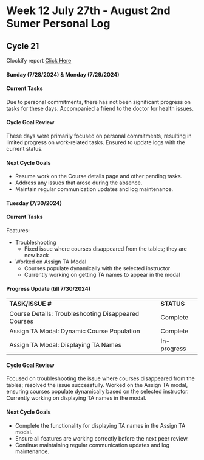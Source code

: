  # Week 12 July 27th - August 2nd Sumer Personal Log

## Cycle 21

Clockify report [Click Here](https://app.clockify.me/reports/summary?start=2024-07-27T00:00:00.000Z&end=2024-07-31T23:59:59.999Z&filterValuesData=%7B%22users%22:%5B%226657a665c1d0df08761294fb%22%5D,%22userAndGroup%22:%5B%5D%7D&filterOptions=%7B%22userAndGroup%22:%7B%22status%22:%22ACTIVE_WITH_PENDING%22%7D%7D)

#### Sunday (7/28/2024) & Monday (7/29/2024)

#### Current Tasks

Due to personal commitments, there has not been significant progress on tasks for these days. Accompanied a friend to the doctor for health issues. 

#### Cycle Goal Review

These days were primarily focused on personal commitments, resulting in limited progress on work-related tasks. Ensured to update logs with the current status.

#### Next Cycle Goals

- Resume work on the Course details page and other pending tasks.
- Address any issues that arose during the absence.
- Maintain regular communication updates and log maintenance.

#### Tuesday (7/30/2024)

#### Current Tasks

Features:
- Troubleshooting
  - Fixed issue where courses disappeared from the tables; they are now back
- Worked on Assign TA Modal
  - Courses populate dynamically with the selected instructor
  - Currently working on getting TA names to appear in the modal

#### Progress Update (till 7/30/2024)

<table>
    <tr>
        <td><strong>TASK/ISSUE #</strong></td>
        <td><strong>STATUS</strong></td>
    </tr>
    <tr>
        <td>Course Details: Troubleshooting Disappeared Courses</td>
        <td>Complete</td>
    </tr>
    <tr>
        <td>Assign TA Modal: Dynamic Course Population</td>
        <td>Complete</td>
    </tr>
    <tr>
        <td>Assign TA Modal: Displaying TA Names</td>
        <td>In-progress</td>
    </tr>
</table>

#### Cycle Goal Review

Focused on troubleshooting the issue where courses disappeared from the tables; resolved the issue successfully. Worked on the Assign TA modal, ensuring courses populate dynamically based on the selected instructor. Currently working on displaying TA names in the modal.

#### Next Cycle Goals

- Complete the functionality for displaying TA names in the Assign TA modal.
- Ensure all features are working correctly before the next peer review.
- Continue maintaining regular communication updates and log maintenance.

